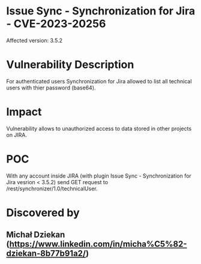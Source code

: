 # Issue Sync - Synchronization for Jira - CVE-2023-20256
Affected version: 3.5.2

# Vulnerability Description
For authenticated users Synchronization for Jira allowed to list all technical users with thier password (base64).

# Impact
Vulnerability allows to unauthorized access to data stored in other projects on JIRA.


# POC
With any account inside JIRA (with plugin Issue Sync - Synchronization for Jira vesrion < 3.5.2) send GET request to /rest/synchronizer/1.0/technicalUser. 

# Discovered by
## Michał Dziekan (https://www.linkedin.com/in/micha%C5%82-dziekan-8b77b91a2/)
